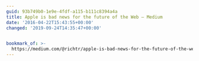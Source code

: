```yaml
---
guid: 93b749b0-1e9e-4fdf-a115-b111c8394a4a
title: Apple is bad news for the future of the Web — Medium
date: '2016-04-22T15:43:55+00:00'
changed: '2019-09-24T14:35:47+00:00'


bookmark_of: >-
  https://medium.com/@richtr/apple-is-bad-news-for-the-future-of-the-web-6027b000b0c4#.pybk5s4p1
---
```





